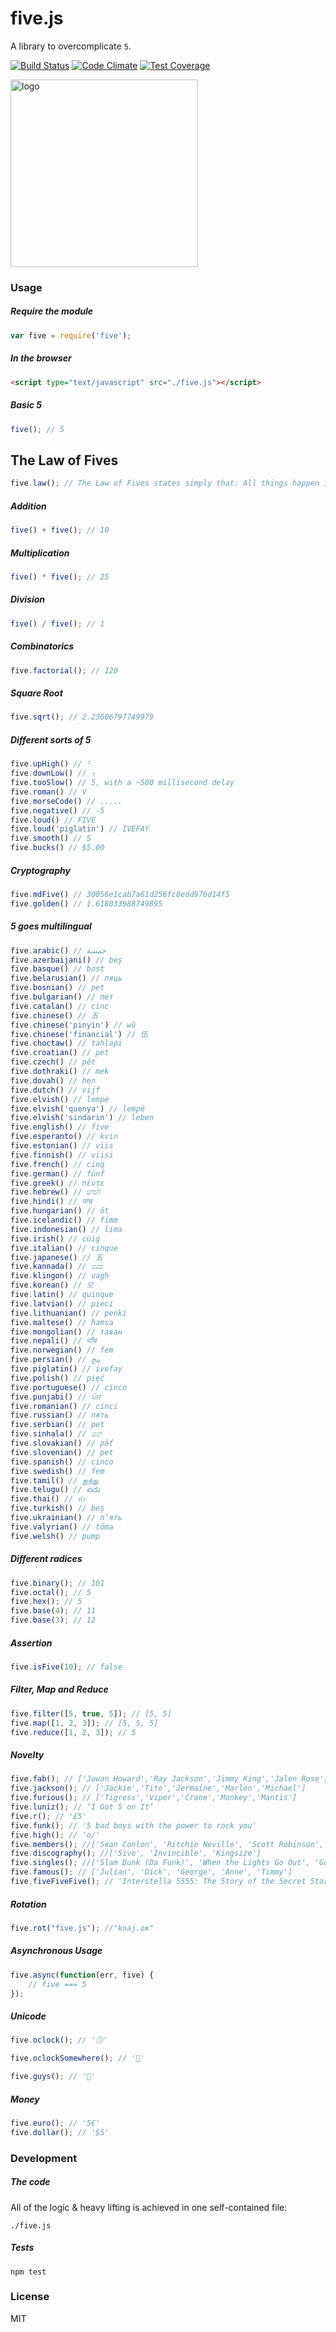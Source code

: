 # five.js

A library to overcomplicate `5`.

[![Build Status](https://travis-ci.org/jackdcrawford/five.svg?branch=master)](https://travis-ci.org/jackdcrawford/five)
[![Code Climate](https://codeclimate.com/github/jackdcrawford/five.png)](https://codeclimate.com/github/jackdcrawford/five)
[![Test Coverage](https://codeclimate.com/github/jackdcrawford/five/coverage.png)](https://codeclimate.com/github/jackdcrawford/five)

<img src="https://cldup.com/kwFz0lhg1u.png" width="300" alt="logo" />

### Usage
##### Require the module
```javascript
var five = require('five');
```

##### In the browser
```html
<script type="text/javascript" src="./five.js"></script>
```

##### Basic 5
```javascript
five(); // 5
```

## The Law of Fives
```javascript
five.law(); // The Law of Fives states simply that: All things happen in fives, or are divisible by or are multiples of five, or are somehow directly or indirectly appropriate to 5. The Law of Fives is never wrong.
```

##### Addition
```javascript
five() + five(); // 10
```

##### Multiplication
```javascript
five() * five(); // 25
```

##### Division
```javascript
five() / five(); // 1
```
##### Combinatorics
```javascript
five.factorial(); // 120
```

##### Square Root
```javascript
five.sqrt(); // 2.23606797749979
```

##### Different sorts of 5
```javascript
five.upHigh() // ⁵
five.downLow() // ₅
five.tooSlow() // 5, with a ~500 millisecond delay
five.roman() // V
five.morseCode() // .....
five.negative() // -5
five.loud() // FIVE
five.loud('piglatin') // IVEFAY
five.smooth() // S
five.bucks() // $5.00
```

##### Cryptography
```javascript
five.mdFive() // 30056e1cab7a61d256fc8edd970d14f5
five.golden() // 1.618033988749895
```

##### 5 goes multilingual
```javascript
five.arabic() // خمسة
five.azerbaijani() // beş
five.basque() // bost
five.belarusian() // пяць
five.bosnian() // pet
five.bulgarian() // пет
five.catalan() // cinc
five.chinese() // 五
five.chinese('pinyin') // wǔ
five.chinese('financial') // 伍
five.choctaw() // tahlapi
five.croatian() // pet
five.czech() // pět
five.dothraki() // mek
five.dovah() // hen
five.dutch() // vijf
five.elvish() // lempë
five.elvish('quenya') // lempë
five.elvish('sindarin') // leben
five.english() // five
five.esperanto() // kvin
five.estonian() // viis
five.finnish() // viisi
five.french() // cinq
five.german() // fünf
five.greek() // πέντε
five.hebrew() // חמש
five.hindi() // पांच
five.hungarian() // öt
five.icelandic() // fimm
five.indonesian() // lima
five.irish() // cúig
five.italian() // cinque
five.japanese() // 五
five.kannada() // ಐದು
five.klingon() // vagh
five.korean() // 오
five.latin() // quinque
five.latvian() // pieci
five.lithuanian() // penki
five.maltese() // ħamsa
five.mongolian() // таван
five.nepali() // पाँच
five.norwegian() // fem
five.persian() // پنج
five.piglatin() // ivefay
five.polish() // pięć
five.portuguese() // cinco
five.punjabi() // ਪੰਜ
five.romanian() // cinci
five.russian() // пять
five.serbian() // pet
five.sinhala() // පහ
five.slovakian() // päť
five.slovenian() // pet
five.spanish() // cinco
five.swedish() // fem
five.tamil() // ஐந்து
five.telugu() // ఐదు
five.thai() // ห้า
five.turkish() // beş
five.ukrainian() // п’ять
five.valyrian() // tōma
five.welsh() // pump
```

##### Different radices
```javascript
five.binary(); // 101
five.octal(); // 5
five.hex(); // 5
five.base(4); // 11
five.base(3); // 12
```

##### Assertion
```javascript
five.isFive(10); // false
```

##### Filter, Map and Reduce
```javascript
five.filter([5, true, 5]); // [5, 5]
five.map([1, 2, 3]); // [5, 5, 5]
five.reduce([1, 2, 3]); // 5
```

##### Novelty
```javascript
five.fab(); // ['Juwan Howard','Ray Jackson','Jimmy King','Jalen Rose','Chris Webber']
five.jackson(); // ['Jackie','Tito','Jermaine','Marlon','Michael']
five.furious(); // ['Tigress','Viper','Crane','Monkey','Mantis']
five.luniz(); // ‘I Got 5 on It’
five.r(); // '£5'
five.funk(); // '5 bad boys with the power to rock you'
five.high(); // 'o/'
five.members(); //['Sean Conlon', 'Ritchie Neville', 'Scott Robinson', 'Jason \'J\' Brown', 'Abz Love']
five.discography(); //['5ive', 'Invincible', 'Kingsize']
five.singles(); //['Slam Dunk (Da Funk)', 'When the Lights Go Out', 'Got the Feelin\'', 'Everybody Get Up', 'It\'s the Things You Do', 'Until the Time Is Through', 'If Ya Gettin\' Down', 'Keep On Movin\'', 'Don\'t Wanna Let You Go', 'We Will Rock You', 'Let\'s Dance', 'Closer to Me', 'Rock the Party', 'I Wish It Could Be Christmas Everyday']
five.famous(); // ['Julian', 'Dick', 'George', 'Anne', 'Timmy']
five.fiveFiveFive(); // 'Interstella 5555: The 5tory of the 5ecret 5tar 5ystem'
```

##### Rotation
```javascript
five.rot("five.js"); //"knaj.ox"
```

##### Asynchronous Usage
```javascript
five.async(function(err, five) {
	// five === 5
});
```

##### Unicode
```javascript
five.oclock(); // '🕔'

five.oclockSomewhere(); // '🍺'

five.guys(); // '🍔'
```

##### Money
```javascript
five.euro(); // '5€'
five.dollar(); // '$5'
```


### Development
##### The code
All of the logic & heavy lifting is achieved in one self-contained file:
```
./five.js
```

##### Tests
```
npm test
```
### License
MIT
